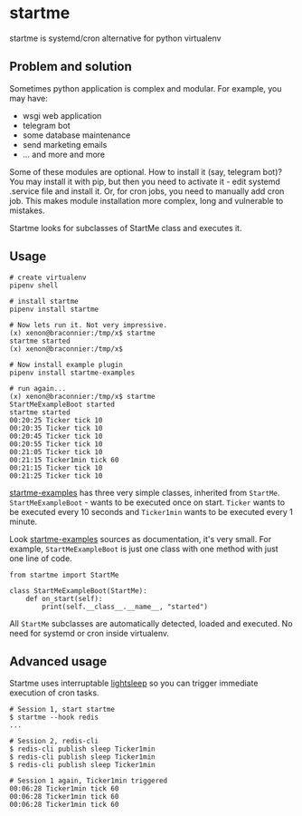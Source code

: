 # startme
startme is systemd/cron alternative for python virtualenv 

## Problem and solution
Sometimes python application is complex and modular. For example, you may have:
- wsgi web application
- telegram bot
- some database maintenance 
- send marketing emails
- ... and more and more

Some of these modules are optional. How to install it (say, telegram bot)? You may install it with pip, but then you need to activate it - edit systemd .service file and install it. Or, for cron jobs, you need to manually add cron job. This makes module installation more complex, long and vulnerable to mistakes.

Startme looks for subclasses of StartMe class and executes it.

## Usage
~~~
# create virtualenv
pipenv shell

# install startme
pipenv install startme

# Now lets run it. Not very impressive.
(x) xenon@braconnier:/tmp/x$ startme 
startme started
(x) xenon@braconnier:/tmp/x$ 

# Now install example plugin
pipenv install startme-examples

# run again...
(x) xenon@braconnier:/tmp/x$ startme 
StartMeExampleBoot started
startme started
00:20:25 Ticker tick 10
00:20:35 Ticker tick 10
00:20:45 Ticker tick 10
00:20:55 Ticker tick 10
00:21:05 Ticker tick 10
00:21:15 Ticker1min tick 60
00:21:15 Ticker tick 10
00:21:25 Ticker tick 10
~~~

[startme-examples](https://github.com/yaroslaff/startme-examples) has three very simple classes, inherited from `StartMe`. `StartMeExampleBoot` - wants to be executed once on start. `Ticker` wants to be executed every 10 seconds and `Ticker1min` wants to be executed every 1 minute. 

Look [startme-examples](https://github.com/yaroslaff/startme-examples) sources as documentation, it's very small. For example, `StartMeExampleBoot` is just one class with one method with just one line of code.

~~~
from startme import StartMe

class StartMeExampleBoot(StartMe):
    def on_start(self):
        print(self.__class__.__name__, "started")
~~~

All `StartMe` subclasses are automatically detected, loaded and executed. No need for systemd or cron inside virtualenv.

## Advanced usage
Startme uses interruptable [lightsleep](https://github.com/yaroslaff/lightsleep) so you can trigger immediate execution of cron tasks.

~~~
# Session 1, start startme
$ startme --hook redis
...

# Session 2, redis-cli
$ redis-cli publish sleep Ticker1min
$ redis-cli publish sleep Ticker1min
$ redis-cli publish sleep Ticker1min

# Session 1 again, Ticker1min triggered
00:06:28 Ticker1min tick 60
00:06:28 Ticker1min tick 60
00:06:28 Ticker1min tick 60
~~~
